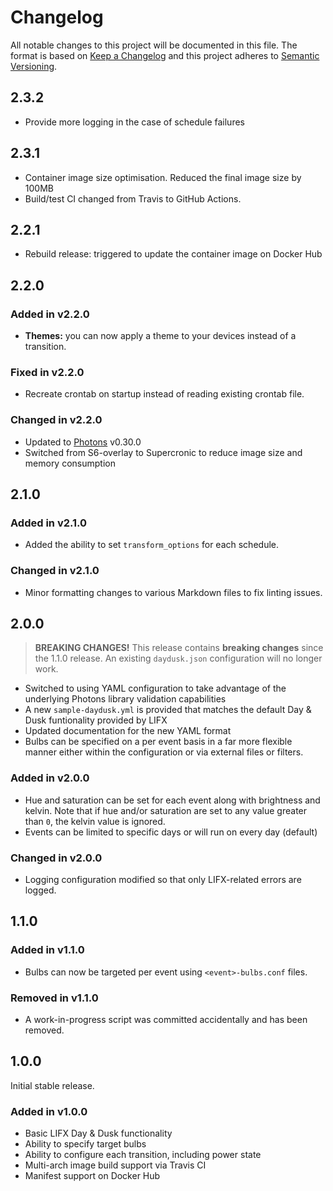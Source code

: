 # Changelog

All notable changes to this project will be documented in this file. The format
is based on [Keep a Changelog](https://keepachangelog.com/en/1.0.0/) and this
project adheres to [Semantic Versioning](https://semver.org/spec/v2.0.0.html).

## 2.3.2

- Provide more logging in the case of schedule failures

## 2.3.1

- Container image size optimisation. Reduced the final image size by 100MB
- Build/test CI changed from Travis to GitHub Actions.

## 2.2.1

- Rebuild release: triggered to update the container image on Docker Hub

## 2.2.0

### Added in v2.2.0

- **Themes:** you can now apply a theme to your devices instead of a transition.

### Fixed in v2.2.0

- Recreate crontab on startup instead of reading existing crontab file.

### Changed in v2.2.0

- Updated to [Photons](https://github.com/delfick/photons) v0.30.0
- Switched from S6-overlay to Supercronic to reduce image size and memory
consumption

## 2.1.0

### Added in v2.1.0

- Added the ability to set `transform_options` for each schedule.

### Changed in v2.1.0

- Minor formatting changes to various Markdown files to fix linting issues.

## 2.0.0

> **BREAKING CHANGES!**
> This release contains **breaking changes** since the 1.1.0 release. An
existing `daydusk.json` configuration will no longer work.

- Switched to using YAML configuration to take advantage of the underlying
Photons library validation capabilities
- A new `sample-daydusk.yml` is provided that matches the default Day & Dusk
funtionality provided by LIFX
- Updated documentation for the new YAML format
- Bulbs can be specified on a per event basis in a far more flexible manner
either within the configuration or via external files or filters.

### Added in v2.0.0

- Hue and saturation can be set for each event along with brightness and kelvin.
  Note that if hue and/or saturation are set to any value greater than `0`,
  the kelvin value is ignored.
- Events can be limited to specific days or will run on every day (default)

### Changed in v2.0.0

- Logging configuration modified so that only LIFX-related errors are logged.

## 1.1.0

### Added in v1.1.0

- Bulbs can now be targeted per event using `<event>-bulbs.conf` files.

### Removed in v1.1.0

- A work-in-progress script was committed accidentally and has been removed.

## 1.0.0

Initial stable release.

### Added in v1.0.0

- Basic LIFX Day & Dusk functionality
- Ability to specify target bulbs
- Ability to configure each transition, including power state
- Multi-arch image build support via Travis CI
- Manifest support on Docker Hub

